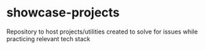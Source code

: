 # showcase-projects
Repository to host projects/utilities created to solve for issues while practicing relevant tech stack
